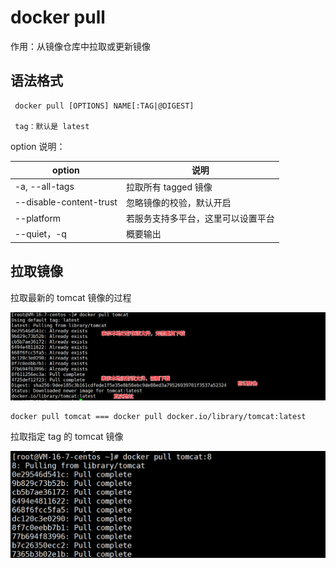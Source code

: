 # docker pull

作用：从镜像仓库中拉取或更新镜像

## 语法格式

```
 docker pull [OPTIONS] NAME[:TAG|@DIGEST]
 
 tag：默认是 latest
```

option 说明：

| option                  | 说明                               |
| ----------------------- | ---------------------------------- |
| -a, --all-tags          | 拉取所有 tagged 镜像               |
| --disable-content-trust | 忽略镜像的校验，默认开启           |
| --platform              | 若服务支持多平台，这里可以设置平台 |
| --quiet，-q             | 概要输出                           |

## 拉取镜像

拉取最新的 tomcat 镜像的过程

![pull1](./images/pull1.png)

```
docker pull tomcat === docker pull docker.io/library/tomcat:latest
```

拉取指定 tag 的 tomcat 镜像

![pull](./images/pull2.png)

